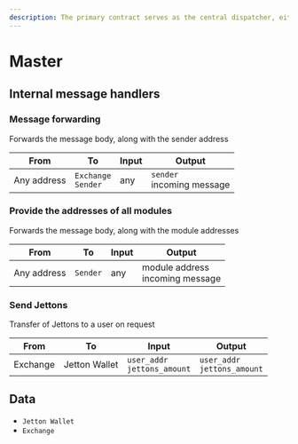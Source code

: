 ```yaml
---
description: The primary contract serves as the central dispatcher, either directing incoming messages to modules or executing its own logic.
---
```


# Master

## Internal message handlers

### Message forwarding

Forwards the message body, along with the sender address

| From        | To                      | Input | Output                        |
|-------------|-------------------------|-------|-------------------------------|
| Any address | `Exchange`<br/>`Sender` | any   | `sender`<br/>incoming message |

### Provide the addresses of all modules

Forwards the message body, along with the module addresses

| From        | To       | Input | Output                              |
|-------------|----------|-------|-------------------------------------|
| Any address | `Sender` | any   | module address<br/>incoming message |

### Send Jettons

Transfer of Jettons to a user on request

| From     | To            | Input                            | Output                           |
|----------|---------------|----------------------------------|----------------------------------|
| Exchange | Jetton Wallet | `user_addr`<br/>`jettons_amount` | `user_addr`<br/>`jettons_amount` |

## Data

- `Jetton Wallet`
- `Exchange`

